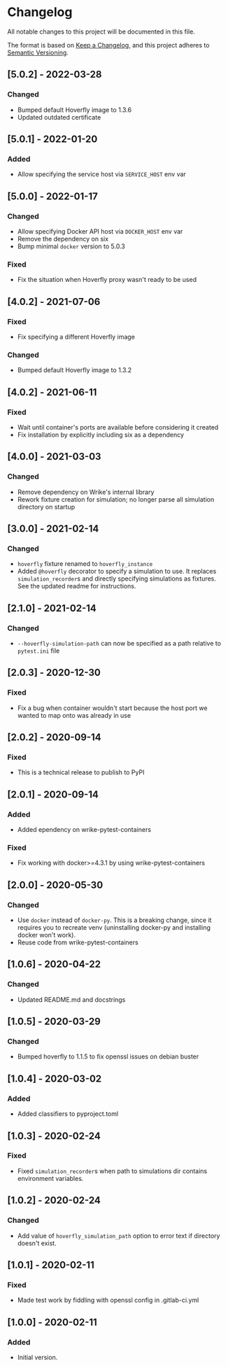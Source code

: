 # Changelog
All notable changes to this project will be documented in this file.

The format is based on [Keep a Changelog](https://keepachangelog.com/en/1.0.0/),
and this project adheres to [Semantic Versioning](https://semver.org/spec/v2.0.0.html).

## [5.0.2] - 2022-03-28
### Changed
- Bumped default Hoverfly image to 1.3.6
- Updated outdated certificate 

## [5.0.1] - 2022-01-20
### Added
- Allow specifying the service host via `SERVICE_HOST` env var

## [5.0.0] - 2022-01-17
### Changed
- Allow specifying Docker API host via `DOCKER_HOST` env var
- Remove the dependency on six
- Bump minimal `docker` version to 5.0.3
### Fixed
- Fix the situation when Hoverfly proxy wasn't ready to be used

## [4.0.2] - 2021-07-06
### Fixed
- Fix specifying a different Hoverfly image
### Changed
- Bumped default Hoverfly image to 1.3.2

## [4.0.2] - 2021-06-11
### Fixed
- Wait until container's ports are available before considering it created
- Fix installation by explicitly including six as a dependency

## [4.0.0] - 2021-03-03
### Changed
- Remove dependency on Wrike's internal library
- Rework fixture creation for simulation; no longer parse all simulation directory on startup

## [3.0.0] - 2021-02-14
### Changed
- `hoverfly` fixture renamed to `hoverfly_instance`
- Added `@hoverfly` decorator to specify a simulation to use. It replaces `simulation_recorder`s
and directly specifying simulations as fixtures. See the updated readme for instructions.

## [2.1.0] - 2021-02-14
### Changed
- `--hoverfly-simulation-path` can now be specified as a path relative to `pytest.ini` file

## [2.0.3] - 2020-12-30
### Fixed
- Fix a bug when container wouldn't start because the host port we wanted to map onto was already in use

## [2.0.2] - 2020-09-14
### Fixed
- This is a technical release to publish to PyPI

## [2.0.1] - 2020-09-14
### Added
- Added ependency on wrike-pytest-containers

### Fixed
- Fix working with docker>=4.3.1 by using wrike-pytest-containers

## [2.0.0] - 2020-05-30
### Changed
- Use `docker` instead of `docker-py`. This is a breaking change, since it requires you
to recreate venv (uninstalling docker-py and installing docker won't work).
- Reuse code from wrike-pytest-containers

## [1.0.6] - 2020-04-22
### Changed
- Updated README.md and docstrings

## [1.0.5] - 2020-03-29
### Changed
- Bumped hoverfly to 1.1.5 to fix openssl issues on debian buster

## [1.0.4] - 2020-03-02
### Added
- Added classifiers to pyproject.toml

## [1.0.3] - 2020-02-24
### Fixed
- Fixed `simulation_recorder`s when path to simulations dir contains environment variables.

## [1.0.2] - 2020-02-24
### Changed
- Add value of `hoverfly_simulation_path` option to error text if directory doesn't exist.

## [1.0.1] - 2020-02-11
### Fixed
- Made test work by fiddling with openssl config in .gitlab-ci.yml

## [1.0.0] - 2020-02-11
### Added
- Initial version.

